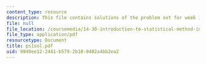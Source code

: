 ```yaml
---
content_type: resource
description: This file contains solutions of the problem set for week 1.
file: null
file_location: /coursemedia/14-30-introduction-to-statistical-method-in-economics-spring-2006/9949ee122441b5792b100402a4bb2ea2_ps1sol.pdf
file_type: application/pdf
resourcetype: Document
title: ps1sol.pdf
uid: 9949ee12-2441-b579-2b10-0402a4bb2ea2
---
```

